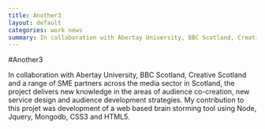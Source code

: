 ```yaml
---
title: Another3
layout: default
categories: work news
summary: In collaboration with Abertay University, BBC Scotland, Creative Scotland and a range of SME partners across the media sector in Scotland...
---
```


#Another3

In collaboration with Abertay University, BBC Scotland, Creative Scotland and a range of SME partners across the media sector in Scotland, the project delivers new knowledge in the areas of audience co-creation, new service design and audience development strategies. My contribution to this projet was development of a web based brain storming tool using Node, Jquery, Mongodb, CSS3 and HTML5. 
